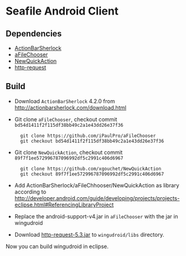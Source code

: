 # Seafile Android Client

## Dependencies

* [ActionBarSherlock](https://github.com/JakeWharton/ActionBarSherlock)
* [aFileChooser](https://github.com/iPaulPro/aFileChooser)
* [NewQuickAction](https://github.com/xgouchet/NewQuickAction)
* [http-request](https://github.com/kevinsawicki/http-request)

## Build

- Download `ActionBarSherlock` 4.2.0 from http://actionbarsherlock.com/download.html
- Git clone `aFileChooser`, checkout commit `bd54d1411f2f115df38bb49c2a1e43dd26e37f36`

        git clone https://github.com/iPaulPro/aFileChooser
        git checkout bd54d1411f2f115df38bb49c2a1e43dd26e37f36

- Git clone `NewQuickAction`, checkout commit `89f7f1ee572996787096992df5c2991c406d6967`

        git clone https://github.com/xgouchet/NewQuickAction
        git checkout 89f7f1ee572996787096992df5c2991c406d6967

- Add ActionBarSherlock/aFileChhooser/NewQuickAction as library according to <http://developer.android.com/guide/developing/projects/projects-eclipse.html#ReferencingLibraryProject>

- Replace the android-support-v4.jar in `aFileChooser` with the jar in wingudroid

- Download [http-request-5.3.jar](http://mvnrepository.com/artifact/com.github.kevinsawicki/http-request/5.3) to `wingudroid/libs` directory.

Now you can build wingudroid in eclipse.
